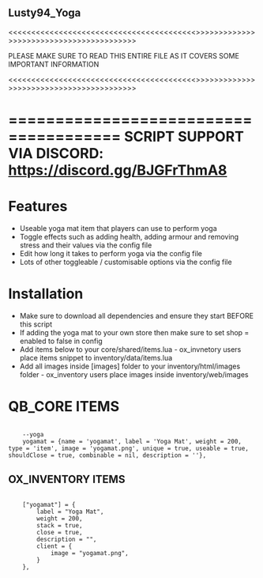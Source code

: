 ## Lusty94_Yoga


<<<<<<<<<<<<<<<<<<<<<<<<<<<<<<<<<<<<<<<<<>>>>>>>>>>>>>>>>>>>>>>>>>>>>>>>>>>>>>>>>>

PLEASE MAKE SURE TO READ THIS ENTIRE FILE AS IT COVERS SOME IMPORTANT INFORMATION

<<<<<<<<<<<<<<<<<<<<<<<<<<<<<<<<<<<<<<<<<>>>>>>>>>>>>>>>>>>>>>>>>>>>>>>>>>>>>>>>>>

======================================
SCRIPT SUPPORT VIA DISCORD: https://discord.gg/BJGFrThmA8
======================================



# Features
- Useable yoga mat item that players can use to perform yoga
- Toggle effects such as adding health, adding armour and removing stress and their values via the config file
- Edit how long it takes to perform yoga via the config file
- Lots of other toggleable / customisable options via the config file


# Installation

- Make sure to download all dependencies and ensure they start BEFORE this script
- If adding the yoga mat to your own store then make sure to set shop = enabled to false in config
- Add items below to your core/shared/items.lua - ox_invnetory users place items snippet to inventory/data/items.lua
- Add all images inside [images] folder to your inventory/html/images folder - ox_inventory users place images inside inventory/web/images




# QB_CORE ITEMS

```

    --yoga
    yogamat = {name = 'yogamat', label = 'Yoga Mat', weight = 200, type = 'item', image = 'yogamat.png', unique = true, useable = true, shouldClose = true, combinable = nil, description = ''},

```

## OX_INVENTORY ITEMS

```

    ["yogamat"] = {
		label = "Yoga Mat",
		weight = 200,
		stack = true,
		close = true,
		description = "",
		client = {
			image = "yogamat.png",
		}
	},

```